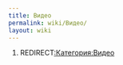 ```yaml
---
title: Видео
permalink: wiki/Видео/
layout: wiki
---
```


1.  REDIRECT[:Категория:Видео](:Категория:Видео "wikilink")
